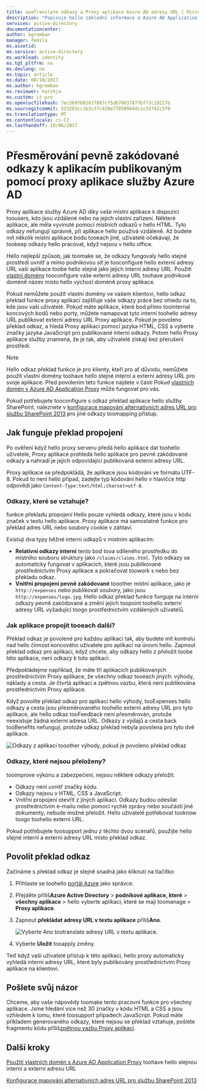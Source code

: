 ```yaml
---
title: aaaTranslate odkazy a Proxy aplikace Azure AD adresy URL | Microsoft Docs
description: "Popisuje hello základní informace o Azure AD Application Proxy konektory."
services: active-directory
documentationcenter: 
author: kgremban
manager: femila
ms.assetid: 
ms.service: active-directory
ms.workload: identity
ms.tgt_pltfrm: na
ms.devlang: na
ms.topic: article
ms.date: 08/10/2017
ms.author: kgremban
ms.reviewer: harshja
ms.custom: it-pro
ms.openlocfilehash: 7ec2b9fb01617067cf5d676037877bf72c19217b
ms.sourcegitcommit: 523283cc1b3c37c428e77850964dc1c33742c5f0
ms.translationtype: MT
ms.contentlocale: cs-CZ
ms.lasthandoff: 10/06/2017
---
```

# <a name="redirect-hardcoded-links-for-apps-published-with-azure-ad-application-proxy"></a>Přesměrování pevně zakódované odkazy k aplikacím publikovaným pomocí proxy aplikace služby Azure AD

Proxy aplikace služby Azure AD díky vaše místní aplikace k dispozici toousers, kdo jsou vzdálené nebo na jejich vlastní zařízení. Některé aplikace, ale měla vyvinuté pomocí místních odkazů v hello HTML. Tyto odkazy nefungují správně, při aplikace hello používá vzdáleně. Až budete mít několik místní aplikace bodu tooeach jiné, uživatelé očekávají, že tookeep odkazy hello pracovat, když nejsou v hello office. 

Hello nejlepší způsob, jak toomake se, že odkazy fungovaly hello stejné prostředí uvnitř a mimo podnikovou síť je tooconfigure hello externí adresy URL vaší aplikace toobe hello stejné jako jejich interní adresy URL. Použití [vlastní domény](active-directory-application-proxy-custom-domains.md) tooconfigure vaše externí adresy URL toohave podnikové doméně název místo hello výchozí doméně proxy aplikace.

Pokud nemůžete použít vlastní domény ve vašem klientovi, hello odkaz překlad funkce proxy aplikací zajišťuje vaše odkazy práce bez ohledu na to, kde jsou vaši uživatelé. Pokud máte aplikace, které bod přímo toointernal koncových bodů nebo porty, můžete namapovat tyto interní toohello adresy URL publikovat externí adresy URL Proxy aplikace. Pokud je povoleno překlad odkaz, a hledá Proxy aplikací pomocí jazyka HTML, CSS a vyberte značky jazyka JavaScript pro publikované interní odkazy. Potom hello Proxy aplikace služby znamená, že je tak, aby uživatelé získají bez přerušení prostředí.

>[!NOTE]
>Hello odkaz překlad funkce je pro klienty, kteří pro ať důvodu, nemůžete použít vlastní domény toohave hello stejné interní a externí adresy URL pro svoje aplikace. Před povolením této funkce najdete v části Pokud [vlastních domén v Azure AD Application Proxy](active-directory-application-proxy-custom-domains.md) může fungovat pro vás.
>
>Pokud potřebujete tooconfigure s odkaz překlad aplikace hello služby SharePoint, naleznete v [konfigurace mapování alternativních adres URL pro službu SharePoint 2013](https://technet.microsoft.com/library/cc263208.aspx) pro jiné odkazy toomapping přístup.

## <a name="how-link-translation-works"></a>Jak funguje překlad propojení

Po ověření když hello proxy serveru předá hello aplikace dat toohello uživatele, Proxy aplikace prohledá hello aplikace pro pevně zakódované odkazy a nahradí je jejich odpovídající publikovaná externí adresy URL.

Proxy aplikace se předpokládá, že aplikace jsou kódování ve formátu UTF-8. Pokud to není hello případ, zadejte typ kódování hello v hlavičce http odpovědi jako `Content-Type:text/html;charset=utf-8`.

### <a name="which-links-are-affected"></a>Odkazy, které se vztahuje?

funkce překladu propojení Hello pouze vyhledá odkazy, které jsou v kódu značek v textu hello aplikace. Proxy aplikace má samostatné funkce pro překlad adres URL nebo soubory cookie v záhlaví. 

Existují dva typy běžné interní odkazů v místním aplikacím:

- **Relativní odkazy interní** tento bod tooa sdíleného prostředku do místního souboru struktury jako `/claims/claims.html`. Tyto odkazy se automaticky fungovat v aplikacích, které jsou publikované prostřednictvím Proxy aplikace a pokračovat toowork s nebo bez překladu odkaz. 
- **Vnitřní propojení pevně zakódované** tooother místní aplikace, jako je `http://expenses` nebo publikovat soubory, jako jsou `http://expenses/logo.jpg`. Hello odkaz překlad funkce funguje na interní odkazy pevně zakódované a změní jejich toopoint toohello externí adresy URL vyžadující toogo prostřednictvím vzdálených uživatelů.

### <a name="how-do-apps-link-tooeach-other"></a>Jak aplikace propojit tooeach další?

Překlad odkaz je povolené pro každou aplikaci tak, aby budete mít kontrolu nad hello činnost koncového uživatele pro aplikaci na úrovni hello. Zapnout překlad odkaz pro aplikaci, když chcete, aby odkazy hello *z* přeložit toobe této aplikace, není odkazy *k* tuto aplikaci. 

Předpokládejme například, že máte tři aplikacích publikovaných prostřednictvím Proxy aplikace, že všechny odkaz tooeach jiných: výhody, náklady a cesta. Je čtvrtá aplikaci a zpětnou vazbu, která není publikována prostřednictvím Proxy aplikace.

Když povolíte překlad odkaz pro aplikaci hello výhody, tooExpenses hello odkazy a cesta jsou přesměrovaného toohello externí adresy URL pro tyto aplikace, ale hello odkaz tooFeedback není přesměrován, protože neexistuje žádná externí adresa URL. Odkazy z výdajů a cesta back tooBenefits nefungují, protože odkaz překlad nebyla povolena pro tyto dvě aplikace.

![Odkazy z aplikací tooother výhody, pokud je povoleno překlad odkaz](./media/application-proxy-link-translation/one_app.png)

### <a name="which-links-arent-translated"></a>Odkazy, které nejsou přeloženy?

tooimprove výkonu a zabezpečení, nejsou některé odkazy přeložit:

- Odkazy není uvnitř značky kódu. 
- Odkazy nejsou v HTML, CSS a JavaScript. 
- Vnitřní propojení otevřít z jiných aplikací. Odkazy budou odesílat prostřednictvím e-mailu nebo pomocí rychlé zprávy nebo součástí jiné dokumenty, nebude možné přeložit. Hello uživatelé potřebovat tooknow toogo toohello externí URL.

Pokud potřebujete toosupport jednu z těchto dvou scénářů, použijte hello stejné interní a externí adresy URL místo překlad odkaz.  

## <a name="enable-link-translation"></a>Povolit překlad odkaz

Začínáme s překlad odkaz je stejně snadná jako kliknutí na tlačítko:

1. Přihlaste se toohello [portál Azure](https://portal.azure.com) jako správce.
2. Přejděte příliš**Azure Active Directory** > **podnikové aplikace, které** > **všechny aplikace** > hello vyberte aplikaci, které se mají toomanage > **Proxy aplikace**.
3. Zapnout **překládat adresy URL v textu aplikace** příliš**Ano**.

   ![Vyberte Ano tootranslate adresy URL v textu aplikace](./media/application-proxy-link-translation/select_yes.png).
4. Vyberte **Uložit** tooapply změny.

Teď když vaši uživatelé přístup k této aplikaci, hello proxy automaticky vyhledá interní adresy URL, které byly publikovány prostřednictvím Proxy aplikace na klientovi.

## <a name="send-feedback"></a>Pošlete svůj názor

Chceme, aby vaše nápovědy toomake tento pracovní funkce pro všechny aplikace. Jsme hledání více než 30 značky v kódu HTML a CSS a jsou vzhledem k tomu, které toosupport případech JavaScript. Pokud máte příkladem generovaného odkazy, které nejsou se překlad vztahuje, pošlete fragmentu kódu příliš[zpětnou vazbu Proxy aplikací](mailto:aadapfeedback@microsoft.com). 

## <a name="next-steps"></a>Další kroky
[Použití vlastních domén s Azure AD Application Proxy](active-directory-application-proxy-custom-domains.md) toohave hello stejnou interní a externí adresu URL

[Konfigurace mapování alternativních adres URL pro službu SharePoint 2013](https://technet.microsoft.com/library/cc263208.aspx)

